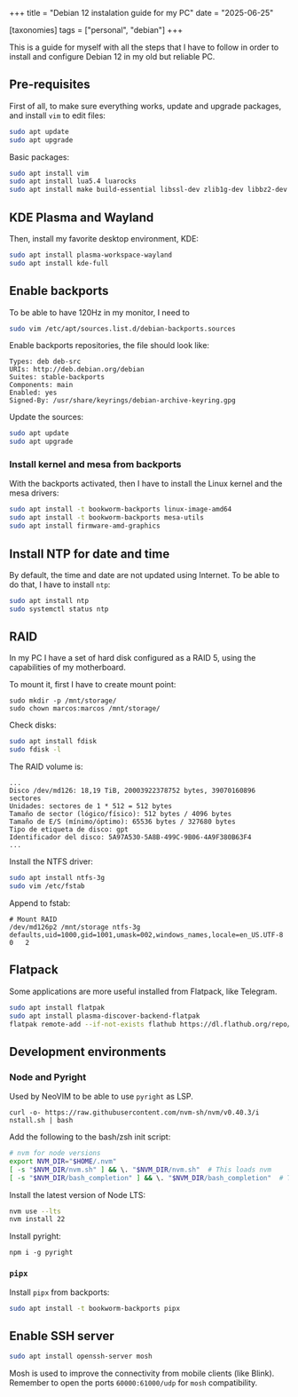 +++
title = "Debian 12 instalation guide for my PC"
date = "2025-06-25"

[taxonomies]
tags = ["personal", "debian"]
+++

This is a guide for myself with all the steps that I have to follow in order to
install and configure Debian 12 in my old but reliable PC.

## Pre-requisites

First of all, to make sure everything works, update and upgrade packages, and install
`vim` to edit files:

```bash
sudo apt update
sudo apt upgrade
```

Basic packages:

```bash
sudo apt install vim
sudo apt install lua5.4 luarocks
sudo apt install make build-essential libssl-dev zlib1g-dev libbz2-dev libreadline-dev libsqlite3-dev curl wget git libncursesw5-dev xz-utils tk-dev libxml2-dev libxmlsec1-dev libffi-dev liblzma-dev
```

## KDE Plasma and Wayland

Then, install my favorite desktop environment, KDE:

```bash
sudo apt install plasma-workspace-wayland
sudo apt install kde-full
```

## Enable backports

To be able to have 120Hz in my monitor, I need to

```bash
sudo vim /etc/apt/sources.list.d/debian-backports.sources
```

Enable backports repositories, the file should look like:

```
Types: deb deb-src
URIs: http://deb.debian.org/debian
Suites: stable-backports
Components: main
Enabled: yes
Signed-By: /usr/share/keyrings/debian-archive-keyring.gpg
```

Update the sources:

```bash
sudo apt update
sudo apt upgrade
```

### Install kernel and mesa from backports

With the backports activated, then I have to install the Linux kernel and the mesa
drivers:

```bash
sudo apt install -t bookworm-backports linux-image-amd64
sudo apt install -t bookworm-backports mesa-utils
sudo apt install firmware-amd-graphics
```

## Install NTP for date and time

By default, the time and date are not updated using Internet. To be able to do that,
I have to install `ntp`:

```bash
sudo apt install ntp
sudo systemctl status ntp
```

## RAID

In my PC I have a set of hard disk configured as a RAID 5, using the capabilities of
my motherboard.

To mount it, first I have to create mount point:

```
sudo mkdir -p /mnt/storage/
sudo chown marcos:marcos /mnt/storage/
```

Check disks:

```bash
sudo apt install fdisk
sudo fdisk -l
```

The RAID volume is:

```
...
Disco /dev/md126: 18,19 TiB, 20003922378752 bytes, 39070160896 sectores
Unidades: sectores de 1 * 512 = 512 bytes
Tamaño de sector (lógico/físico): 512 bytes / 4096 bytes
Tamaño de E/S (mínimo/óptimo): 65536 bytes / 327680 bytes
Tipo de etiqueta de disco: gpt
Identificador del disco: 5A97A530-5A8B-499C-9B06-4A9F380B63F4
...
```

Install the NTFS driver:

```bash
sudo apt install ntfs-3g
sudo vim /etc/fstab
```

Append to fstab:

```
# Mount RAID
/dev/md126p2 /mnt/storage ntfs-3g defaults,uid=1000,gid=1001,umask=002,windows_names,locale=en_US.UTF-8	0	2
```

## Flatpack

Some applications are more useful installed from Flatpack, like Telegram.

```bash
sudo apt install flatpak
sudo apt install plasma-discover-backend-flatpak
flatpak remote-add --if-not-exists flathub https://dl.flathub.org/repo/flathub.flatpakrepo
```

## Development environments

### Node and Pyright

Used by NeoVIM to be able to use `pyright` as LSP.

```
curl -o- https://raw.githubusercontent.com/nvm-sh/nvm/v0.40.3/i
nstall.sh | bash
```

Add the following to the bash/zsh init script:

```bash
# nvm for node versions
export NVM_DIR="$HOME/.nvm"
[ -s "$NVM_DIR/nvm.sh" ] && \. "$NVM_DIR/nvm.sh"  # This loads nvm
[ -s "$NVM_DIR/bash_completion" ] && \. "$NVM_DIR/bash_completion"  # This loads nvm bash_completion
```

Install the latest version of Node LTS:

```bash
nvm use --lts
nvm install 22
```

Install pyright:

```
npm i -g pyright
```

### `pipx`

Install `pipx` from backports:

```bash
sudo apt install -t bookworm-backports pipx
```

## Enable SSH server

```bash
sudo apt install openssh-server mosh
```

Mosh is used to improve the connectivity from mobile clients (like Blink). Remember to
open the ports `60000:61000/udp` for `mosh` compatibility.
